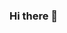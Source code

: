 ### Hi there 👋

<!--
**Ayrton54/Ayrton54** is a ✨ _special_ ✨ repository because its `README.md` (this file) appears on your GitHub profile.


  <a href="https://https://github.com/Ayrton54">
  <img height="180em" src="https://github-readme-stats.vercel.app/api?username=Ayrton54&show_icons=true&theme=tokyonight&include_all_commits=true&count_private=true"/>
  <img height="180em" src="https://github-readme-stats.vercel.app/api/top-langs/?username=Ayrton54&layout=compact&langs_count=7&theme=tokyonight"/>

  
__________________________________________________

<div style="display: inline_block"><br>
  <img align="center" alt="Wes-Java" height="50" width="60" src="https://github.com/devicons/devicon/blob/master/icons/java/java-original-wordmark.svg">
  <img align="center" alt="Wes-Python" height="50" width="60" src="https://github.com/devicons/devicon/blob/master/icons/python/python-original-wordmark.svg">
  
  
</div>


